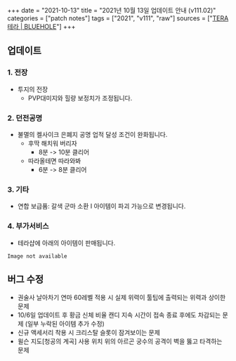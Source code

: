 +++
date = "2021-10-13"
title = "2021년 10월 13일 업데이트 안내 (v111.02)"
categories = ["patch notes"]
tags = ["2021", "v111", "raw"]
sources = ["[TERA 테라 | BLUEHOLE](https://playtera.co.kr/news/updates/625)"]
+++

## 업데이트

### **1.** 전장
- 투지의 전장
  - PVP대미지와 힐량 보정치가 조정됩니다.

### **2.** 던전공명
- 불멸의 켈사이크 은폐지 공명 업적 달성 조건이 완화됩니다.
  - 후딱 해치워 버리자
    - 8분 -> 10분 클리어
  - 따라올테면 따라와봐
    - 6분 -> 8분 클리어

### **3.** 기타
- 연합 보급품: 갈색 군마 소환 I 아이템이 파괴 가능으로 변경됩니다.

### **4.** 부가서비스
- 테라샵에 아래의 아이템이 판매됩니다.

`Image not available`

## 버그 수정

- 권술사 날아차기 연마 60레벨 적용 시 실제 위력이 툴팁에 출력되는 위력과 상이한 문제
- 10/6일 업데이트 후 황금 신체 비율 캔디 지속 시간이 접속 종료 후에도 차감되는 문제 (일부 누락된 아이템 추가 수정)
- 신규 액세서리 착용 시 크리스탈 슬롯이 잠겨보이는 문제
- 윌슨 지도[청공의 계곡] 사용 위치 위의 아르곤 궁수의 공격이 벽을 뚫고 타격하는 문제
